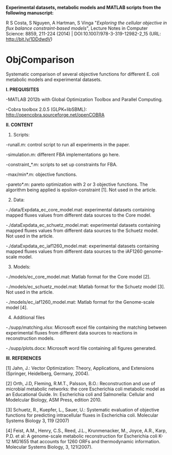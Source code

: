 <b>Experimental datasets, metabolic models and MATLAB scripts from the following manuscript:</b>

R S Costa, S Nguyen, A Hartman, S Vinga "<i>Exploring the cellular objective in flux balance constraint-based models</i>", Lecture Notes in Computer Science: 8859, 211-224 (2014) | DOI:10.1007/978-3-319-12982-2_15 (URL: http://bit.ly/1DDdwdV)



ObjComparison
=============
Systematic comparison of several objective functions for different E. coli metabolic models and experimental datasets.

<b>I. PREQUISITES</b>

-MATLAB 2012b with Global Optimization Toolbox and Parallel Computing.

-Cobra toolbox 2.0.5 (GLPK+libSBML): http://opencobra.sourceforge.net/openCOBRA
 
<b>II. CONTENT</b>

1) Scripts:

-runall.m: control script to run all experiments in the paper.

-simulation.m: different FBA implementations go here.

-constraint_*.m: scripts to set up constraints for FBA.

-max/min*.m: objective functions.

-pareto*.m: pareto optimization with 2 or 3 objective functions. The algorithm being applied is epsilon-constraint [1]. Not used in the article.

2) Data:

-./data/Expdata_ec_core_model.mat: experimental datasets containing mapped fluxes values from different data sources to the Core model.

-./dataExpdata_ec_schuetz_model.mat: experimental datasets containing mapped fluxes values from different data sources to the Schuetz model. Not used in the article.

-./dataExpdata_ec_iaf1260_model.mat: experimental datasets containing mapped fluxes values from different data sources to the iAF1260 genome-scale model.

3) Models:

-./models/ec_core_model.mat: Matlab format for the Core model [2].

-./models/ec_schuetz_model.mat: Matlab format for the Schuetz model [3]. Not used in the article.

-./models/ec_iaf1260_model.mat: Matlab format for the Genome-scale model [4].

4) Additional files

-./supp/matching.xlsx: Microsoft excel file containing the matching between experimental fluxes from different data sources to reactions in 
reconstruction models.

-./supp/plots.docx: Microsoft word file containing all figures generated.


<b>III. REFERENCES</b>

[1] Jahn, J.: Vector Optimization: Theory, Applications, and Extensions (Springer, Heidelberg, Germany, 2004).

[2] Orth, J.D, Fleming, R.M.T., Palsson, B.O.: Reconstruction and use of microbial metabolic networks: the core Escherichia coli metabolic model as an Educational Guide. In: Escherichia coli and Salmonella: Cellular and Modelcular Biology, ASM Press, edition 2010.

[3] Schuetz, R., Kuepfer, L., Sauer, U.: Systematic evaluation of objective functions for predicting intracellular fluxes in Escherichia coli. Molecular Systems Biology 3, 119 (2007)

[4] Feist, A.M., Henry, C.S., Reed, J.L., Krunmenacker, M., Joyce, A.R., Karp, P.D. et al: A genome-scale metabolic reconstruction for Escherichia coli K-12 MG1655 that accounts for 1260 ORFs and thermodynamic information. Molecular Systems Biology, 3, 121(2007).
